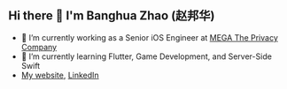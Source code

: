 ## Hi there 👋 I'm Banghua Zhao (赵邦华)

- 🔭 I’m currently working as a Senior iOS Engineer at [MEGA The Privacy Company](https://mega.io/)
- 🌱 I’m currently learning Flutter, Game Development, and Server-Side Swift
- [My website](https://banghuazhao.github.io/), [LinkedIn](https://www.linkedin.com/in/banghuazhao/)
